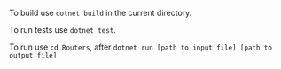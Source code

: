 To build use `dotnet build` in the current directory.

To run tests use `dotnet test`. 

To run use `cd Routers`, after `dotnet run [path to input file] [path to output file]`